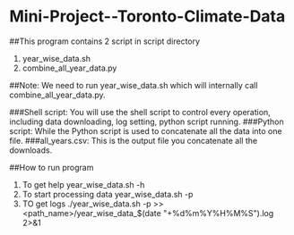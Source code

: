 # Mini-Project--Toronto-Climate-Data
##This program contains 2 script in script directory
1. year_wise_data.sh
2. combine_all_year_data.py

##Note: We need to run year_wise_data.sh which will internally call combine_all_year_data.py.

###Shell script: You will use the shell script to control every operation, including data downloading, log setting, python script running.
###Python script: While the Python script is used to concatenate all the data into one file.
###all_years.csv: This is the output file you concatenate all the downloads.


##How to run program 
1. To get help 
	year_wise_data.sh -h 
2. To start processing data
	year_wise_data.sh -p
3. TO get logs 
	./year_wise_data.sh -p >> <path_name>/year_wise_data_$(date "+%d%m%Y%H%M%S").log 2>&1
